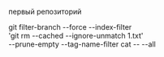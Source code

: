 первый репозиторий


git filter-branch --force --index-filter \
  'git rm --cached --ignore-unmatch 1.txt' \
  --prune-empty --tag-name-filter cat -- --all